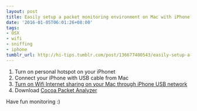 ```yaml
---
layout: post
title: Easily setup a packet monitoring environment on Mac with iPhone
date: '2016-01-05T06:01:26+08:00'
tags:
- OSX
- wifi
- sniffing
- iphone
tumblr_url: http://hi-tips.tumblr.com/post/136677400543/easily-setup-a-packet-monitoring-environment-on
---
```


1. Turn on personal hotspot on your iPhonet
2. Connect your iPhone with USB cable from Mac
3. [Turn on Wifi Internet sharing on your Mac through iPhone USB network][1]
4. Download [Cocoa Packet Analyzer][2]

Have fun monitoring :)

[1]: http://www.howtogeek.com/214053/how-to-turn-your-mac-into-a-wi-fi-hotspot/
[2]: http://www.tastycocoabytes.com/cpa/index.php

